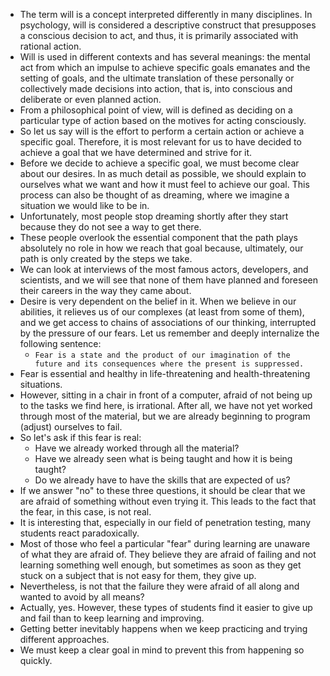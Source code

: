 - The term will is a concept interpreted differently in many disciplines. In psychology, will is considered a descriptive construct that presupposes a conscious decision to act, and thus, it is primarily associated with rational action.
- Will is used in different contexts and has several meanings: the mental act from which an impulse to achieve specific goals emanates and the setting of goals, and the ultimate translation of these personally or collectively made decisions into action, that is, into conscious and deliberate or even planned action.
- From a philosophical point of view, will is defined as deciding on a particular type of action based on the motives for acting consciously. 
- So let us say will is the effort to perform a certain action or achieve a specific goal. Therefore, it is most relevant for us to have decided to achieve a goal that we have determined and strive for it.
- Before we decide to achieve a specific goal, we must become clear about our desires. In as much detail as possible, we should explain to ourselves what we want and how it must feel to achieve our goal. This process can also be thought of as dreaming, where we imagine a situation we would like to be in. 
- Unfortunately, most people stop dreaming shortly after they start because they do not see a way to get there.
- These people overlook the essential component that the path plays absolutely no role in how we reach that goal because, ultimately, our path is only created by the steps we take.
- We can look at interviews of the most famous actors, developers, and scientists, and we will see that none of them have planned and foreseen their careers in the way they came about.
- Desire is very dependent on the belief in it. When we believe in our abilities, it relieves us of our complexes (at least from some of them), and we get access to chains of associations of our thinking, interrupted by the pressure of our fears. Let us remember and deeply internalize the following sentence:
	- `Fear is a state and the product of our imagination of the future and its consequences where the present is suppressed.`
- Fear is essential and healthy in life-threatening and health-threatening situations. 
- However, sitting in a chair in front of a computer, afraid of not being up to the tasks we find here, is irrational. After all, we have not yet worked through most of the material, but we are already beginning to program (adjust) ourselves to fail. 
- So let's ask if this fear is real:
	- Have we already worked through all the material?
	- Have we already seen what is being taught and how it is being taught?
	- Do we already have to have the skills that are expected of us?
- If we answer "no" to these three questions, it should be clear that we are afraid of something without even trying it. This leads to the fact that the fear, in this case, is not real.
- It is interesting that, especially in our field of penetration testing, many students react paradoxically. 
- Most of those who feel a particular "fear" during learning are unaware of what they are afraid of. They believe they are afraid of failing and not learning something well enough, but sometimes as soon as they get stuck on a subject that is not easy for them, they give up. 
- Nevertheless, is not that the failure they were afraid of all along and wanted to avoid by all means? 
- Actually, yes. However, these types of students find it easier to give up and fail than to keep learning and improving. 
- Getting better inevitably happens when we keep practicing and trying different approaches.
- We must keep a clear goal in mind to prevent this from happening so quickly.